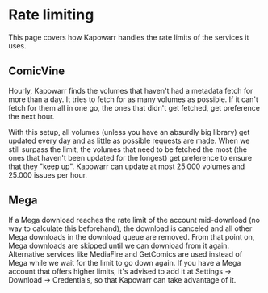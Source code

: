 # Rate limiting

This page covers how Kapowarr handles the rate limits of the services it uses.

## ComicVine

Hourly, Kapowarr finds the volumes that haven't had a metadata fetch for more than a day. It tries to fetch for as many volumes as possible. If it can't fetch for them all in one go, the ones that didn't get fetched, get preference the next hour.

With this setup, all volumes (unless you have an absurdly big library) get updated every day and as little as possible requests are made. When we still surpass the limit, the volumes that need to be fetched the most (the ones that haven't been updated for the longest) get preference to ensure that they "keep up". Kapowarr can update at most 25.000 volumes and 25.000 issues per hour.

## Mega

If a Mega download reaches the rate limit of the account mid-download (no way to calculate this beforehand), the download is canceled and all other Mega downloads in the download queue are removed. From that point on, Mega downloads are skipped until we can download from it again. Alternative services like MediaFire and GetComics are used instead of Mega while we wait for the limit to go down again. If you have a Mega account that offers higher limits, it's advised to add it at Settings -> Download -> Credentials, so that Kapowarr can take advantage of it.
